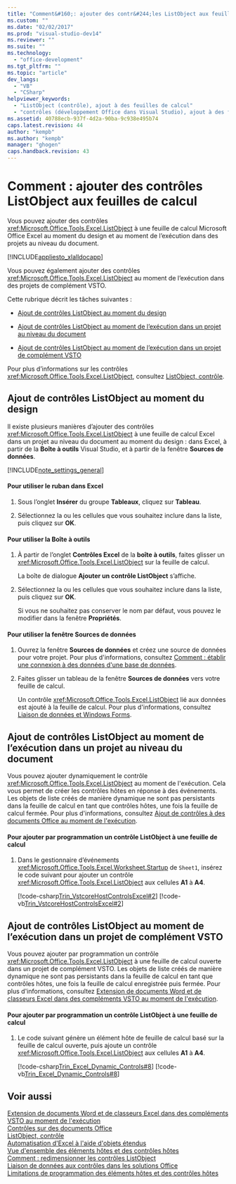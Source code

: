 ```yaml
---
title: "Comment&#160;: ajouter des contr&#244;les ListObject aux feuilles de calcul | Microsoft Docs"
ms.custom: ""
ms.date: "02/02/2017"
ms.prod: "visual-studio-dev14"
ms.reviewer: ""
ms.suite: ""
ms.technology: 
  - "office-development"
ms.tgt_pltfrm: ""
ms.topic: "article"
dev_langs: 
  - "VB"
  - "CSharp"
helpviewer_keywords: 
  - "ListObject (contrôle), ajout à des feuilles de calcul"
  - "contrôles (développement Office dans Visual Studio), ajout à des feuilles de calcul"
ms.assetid: 40788ecb-937f-4d2a-90ba-9c938e495b74
caps.latest.revision: 44
author: "kempb"
ms.author: "kempb"
manager: "ghogen"
caps.handback.revision: 43
---
```

# Comment&#160;: ajouter des contr&#244;les ListObject aux feuilles de calcul
  Vous pouvez ajouter des contrôles <xref:Microsoft.Office.Tools.Excel.ListObject> à une feuille de calcul Microsoft Office Excel au moment du design et au moment de l’exécution dans des projets au niveau du document.  
  
 [!INCLUDE[appliesto_xlalldocapp](../vsto/includes/appliesto-xlalldocapp-md.md)]  
  
 Vous pouvez également ajouter des contrôles <xref:Microsoft.Office.Tools.Excel.ListObject> au moment de l’exécution dans des projets de complément VSTO.  
  
 Cette rubrique décrit les tâches suivantes :  
  
-   [Ajout de contrôles ListObject au moment du design](#designtime)  
  
-   [Ajout de contrôles ListObject au moment de l’exécution dans un projet au niveau du document](#runtimedoclevel)  
  
-   [Ajout de contrôles ListObject au moment de l’exécution dans un projet de complément VSTO](#runtimeaddin)  
  
 Pour plus d’informations sur les contrôles <xref:Microsoft.Office.Tools.Excel.ListObject>, consultez [ListObject, contrôle](../vsto/listobject-control.md).  
  
##  <a name="designtime"></a> Ajout de contrôles ListObject au moment du design  
 Il existe plusieurs manières d’ajouter des contrôles <xref:Microsoft.Office.Tools.Excel.ListObject> à une feuille de calcul Excel dans un projet au niveau du document au moment du design : dans Excel, à partir de la **Boîte à outils** Visual Studio, et à partir de la fenêtre **Sources de données**.  
  
 [!INCLUDE[note_settings_general](../sharepoint/includes/note-settings-general-md.md)]  
  
#### Pour utiliser le ruban dans Excel  
  
1.  Sous l’onglet **Insérer** du groupe **Tableaux**, cliquez sur **Tableau**.  
  
2.  Sélectionnez la ou les cellules que vous souhaitez inclure dans la liste, puis cliquez sur **OK**.  
  
#### Pour utiliser la Boîte à outils  
  
1.  À partir de l’onglet **Contrôles Excel**  de la **boîte à outils**, faites glisser un <xref:Microsoft.Office.Tools.Excel.ListObject> sur la feuille de calcul.  
  
     La boîte de dialogue **Ajouter un contrôle ListObject** s’affiche.  
  
2.  Sélectionnez la ou les cellules que vous souhaitez inclure dans la liste, puis cliquez sur **OK**.  
  
     Si vous ne souhaitez pas conserver le nom par défaut, vous pouvez le modifier dans la fenêtre **Propriétés**.  
  
#### Pour utiliser la fenêtre Sources de données  
  
1.  Ouvrez la fenêtre **Sources de données** et créez une source de données pour votre projet. Pour plus d'informations, consultez [Comment : établir une connexion à des données d'une base de données](../Topic/How%20to:%20Connect%20to%20Data%20in%20a%20Database.md).  
  
2.  Faites glisser un tableau de la fenêtre **Sources de données** vers votre feuille de calcul.  
  
     Un contrôle <xref:Microsoft.Office.Tools.Excel.ListObject> lié aux données est ajouté à la feuille de calcul. Pour plus d'informations, consultez [Liaison de données et Windows Forms](../Topic/Data%20Binding%20and%20Windows%20Forms.md).  
  
##  <a name="runtimedoclevel"></a> Ajout de contrôles ListObject au moment de l’exécution dans un projet au niveau du document  
 Vous pouvez ajouter dynamiquement le contrôle <xref:Microsoft.Office.Tools.Excel.ListObject> au moment de l'exécution. Cela vous permet de créer les contrôles hôtes en réponse à des événements. Les objets de liste créés de manière dynamique ne sont pas persistants dans la feuille de calcul en tant que contrôles hôtes, une fois la feuille de calcul fermée. Pour plus d'informations, consultez [Ajout de contrôles à des documents Office au moment de l'exécution](../vsto/adding-controls-to-office-documents-at-run-time.md).  
  
#### Pour ajouter par programmation un contrôle ListObject à une feuille de calcul  
  
1.  Dans le gestionnaire d’événements <xref:Microsoft.Office.Tools.Excel.Worksheet.Startup> de `Sheet1`, insérez le code suivant pour ajouter un contrôle <xref:Microsoft.Office.Tools.Excel.ListObject> aux cellules **A1** à **A4**.  
  
     [!code-csharp[Trin_VstcoreHostControlsExcel#2](../snippets/csharp/VS_Snippets_OfficeSP/Trin_VstcoreHostControlsExcel/CS/Sheet1.cs#2)]
     [!code-vb[Trin_VstcoreHostControlsExcel#2](../snippets/visualbasic/VS_Snippets_OfficeSP/Trin_VstcoreHostControlsExcel/VB/Sheet1.vb#2)]  
  
##  <a name="runtimeaddin"></a> Ajout de contrôles ListObject au moment de l’exécution dans un projet de complément VSTO  
 Vous pouvez ajouter par programmation un contrôle <xref:Microsoft.Office.Tools.Excel.ListObject> à une feuille de calcul ouverte dans un projet de complément VSTO. Les objets de liste créés de manière dynamique ne sont pas persistants dans la feuille de calcul en tant que contrôles hôtes, une fois la feuille de calcul enregistrée puis fermée. Pour plus d'informations, consultez [Extension de documents Word et de classeurs Excel dans des compléments VSTO au moment de l'exécution](../vsto/extending-word-documents-and-excel-workbooks-in-vsto-add-ins-at-run-time.md).  
  
#### Pour ajouter par programmation un contrôle ListObject à une feuille de calcul  
  
1.  Le code suivant génère un élément hôte de feuille de calcul basé sur la feuille de calcul ouverte, puis ajoute un contrôle <xref:Microsoft.Office.Tools.Excel.ListObject> aux cellules **A1** à **A4**.  
  
     [!code-csharp[Trin_Excel_Dynamic_Controls#8](../snippets/csharp/VS_Snippets_OfficeSP/Trin_Excel_Dynamic_Controls/CS/ThisAddIn.cs#8)]
     [!code-vb[Trin_Excel_Dynamic_Controls#8](../snippets/visualbasic/VS_Snippets_OfficeSP/Trin_Excel_Dynamic_Controls/VB/ThisAddIn.vb#8)]  
  
## Voir aussi  
 [Extension de documents Word et de classeurs Excel dans des compléments VSTO au moment de l'exécution](../vsto/extending-word-documents-and-excel-workbooks-in-vsto-add-ins-at-run-time.md)   
 [Contrôles sur des documents Office](../vsto/controls-on-office-documents.md)   
 [ListObject, contrôle](../vsto/listobject-control.md)   
 [Automatisation d'Excel à l'aide d'objets étendus](../vsto/automating-excel-by-using-extended-objects.md)   
 [Vue d'ensemble des éléments hôtes et des contrôles hôtes](../vsto/host-items-and-host-controls-overview.md)   
 [Comment : redimensionner les contrôles ListObject](../vsto/how-to-resize-listobject-controls.md)   
 [Liaison de données aux contrôles dans les solutions Office](../vsto/binding-data-to-controls-in-office-solutions.md)   
 [Limitations de programmation des éléments hôtes et des contrôles hôtes](../vsto/programmatic-limitations-of-host-items-and-host-controls.md)  
  
  